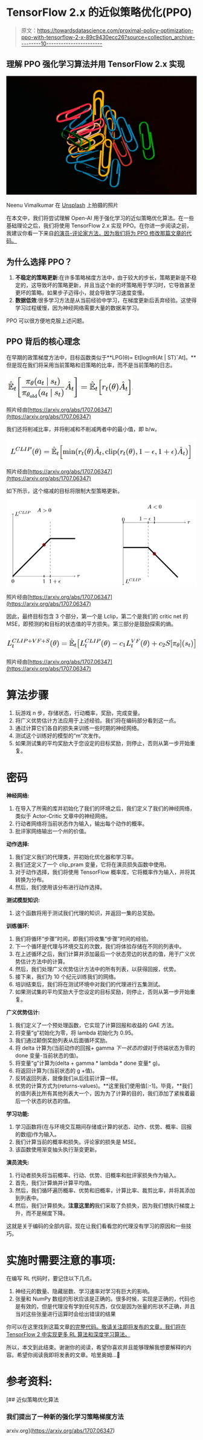 # TensorFlow 2.x 的近似策略优化(PPO)

> 原文：<https://towardsdatascience.com/proximal-policy-optimization-ppo-with-tensorflow-2-x-89c9430ecc26?source=collection_archive---------10----------------------->

## 理解 PPO 强化学习算法并用 TensorFlow 2.x 实现

![](img/5c1b144de9f4a77c2e392713e2337c0f.png)

Neenu Vimalkumar 在 [Unsplash](https://unsplash.com/s/photos/clip?utm_source=unsplash&utm_medium=referral&utm_content=creditCopyText) 上拍摄的照片

在本文中，我们将尝试理解 Open-AI 用于强化学习的近似策略优化算法。在一些基础理论之后，我们将使用 TensorFlow 2.x 实现 PPO。在你进一步阅读之前，我建议你看一下来自[的演员-评论家方法，因为我们将为 PPO 修改那篇文章的代码。](/actor-critic-with-tensorflow-2-x-part-2of-2-b8ceb7e059db)

## 为什么选择 PPO？

1.  **不稳定的策略更新**:在许多策略梯度方法中，由于较大的步长，策略更新是不稳定的，这导致坏的策略更新，并且当这个新的坏策略用于学习时，它导致甚至更坏的策略。如果步子迈得小，就会导致学习速度变慢。
2.  **数据低效**:很多学习方法是从当前经验中学习，在梯度更新后丢弃经验。这使得学习过程缓慢，因为神经网络需要大量的数据来学习。

PPO 可以很方便地克服上述问题。

## PPO 背后的核心理念

在早期的政策梯度方法中，目标函数类似于**LPG(θ)= Et[logπθ(At | ST)ˇAt]。**但是现在我们将采用当前策略和旧策略的比率，而不是当前策略的日志。

![](img/086e23e6005a5fc4b151398420ceb209.png)

照片经由[https://arxiv.org/abs/1707.06347](https://arxiv.org/abs/1707.06347)

我们还将削减比率，并将削减和不削减两者中的最小值，即 b/w。

![](img/27cb507b7664629eb2d1898ec923c9d2.png)

照片经由[https://arxiv.org/abs/1707.06347](https://arxiv.org/abs/1707.06347)

如下所示，这个缩减的目标将限制大型策略更新。

![](img/90dc3472d1e335387f35607cf8d614e6.png)

照片经由[https://arxiv.org/abs/1707.06347](https://arxiv.org/abs/1707.06347)

因此，最终目标包含 3 个部分，第一个是 Lclip，第二个是我们的 critic net 的 MSE，即预测的和目标的状态值的平方损失。第三部分是鼓励探索的熵。

![](img/b38f4fc12a1b8b390e96a40a197e2bae.png)

照片经由[https://arxiv.org/abs/1707.06347](https://arxiv.org/abs/1707.06347)

# 算法步骤

1.  玩游戏 n 步，存储状态，行动概率，奖励，完成变量。
2.  将广义优势估计方法应用于上述经验。我们将在编码部分看到这一点。
3.  通过计算它们各自的损失来训练一些时期的神经网络。
4.  测试这个训练好的模型的“m”次发作。
5.  如果测试集的平均奖励大于您设定的目标奖励，则停止，否则从第一步开始重复。

# 密码

**神经网络:**

1.  在导入了所需的库并初始化了我们的环境之后，我们定义了我们的神经网络，类似于 Actor-Critic 文章中的神经网络。
2.  行动者网络将当前状态作为输入，输出每个动作的概率。
3.  批评家网络输出一个州的价值。

**动作选择:**

1.  我们定义我们的代理类，并初始化优化器和学习率。
2.  我们还定义了一个 clip_pram 变量，它将在演员损失函数中使用。
3.  对于动作选择，我们将使用 TensorFlow 概率库，它将概率作为输入，并将其转换为分布。
4.  然后，我们使用该分布进行动作选择。

**测试模型知识:**

1.  这个函数将用于测试我们代理的知识，并返回一集的总奖励。

**训练循环:**

1.  我们将循环“步骤”时间，即我们将收集“步骤”时间的经验。
2.  下一个循环是代理与环境交互的次数，我们将体验存储在不同的列表中。
3.  在上述循环之后，我们计算并添加最后一个状态旁边的状态的值，用于广义优势估计方法中的计算。
4.  然后，我们处理广义优势估计方法中的所有列表，以获得回报，优势。
5.  接下来，我们为 10 个纪元训练我们的网络。
6.  培训结束后，我们将在测试环境中对我们的代理进行五集测试。
7.  如果测试集的平均奖励大于您设定的目标奖励，则停止，否则从第一步开始重复。

**广义优势估计:**

1.  我们定义了一个预处理函数，它实现了计算回报和收益的 GAE 方法。
2.  将变量“g”初始化为零，将 lambda 初始化为 0.95。
3.  我们通过颠倒奖励列表从后面循环奖励。
4.  将 delta 计算为(当前动作的回报+ gamma *下一状态的值*对于终端状态为零的 done 变量-当前状态的值)。
5.  将变量“g”计算为(delta + gamma * lambda * done 变量* g)。
6.  将返回计算为(当前状态的 g +值)。
7.  反转返回列表，就像我们从后往前计算一样。
8.  优势的计算方式为(returns-values)。**这里我们使用值[:-1]。毕竟，**我们的值列表比所有其他列表大一个，因为为了计算的目的，我们添加了紧挨着最后一个状态的状态的值。

**学习功能:**

1.  学习函数将(在与环境交互期间存储或计算的状态、动作、优势、概率、回报的数组)作为输入。
2.  我们计算当前的概率和损失。评论家的损失是 MSE。
3.  该函数使用渐变抽头执行渐变更新。

**演员流失:**

1.  行动者损失将当前概率、行动、优势、旧概率和批评家损失作为输入。
2.  首先，我们计算熵并计算平均值。
3.  然后，我们循环遍历概率、优势和旧概率，计算比率、裁剪比率，并将其添加到列表中。
4.  然后，我们计算损失。**注意这里的**我们采取了负损失，因为我们想执行梯度上升，而不是梯度下降。

这就是关于编码的全部内容。现在让我们看看您的代理没有学习的原因和一些技巧。

# 实施时需要注意的事项:

在编写 RL 代码时，要记住以下几点。

1.  神经元的数量、隐藏层数、学习速率对学习有巨大的影响。
2.  张量和 NumPy 数组的形状应该是正确的。很多时候，实现是正确的，代码也是有效的，但是代理没有学到任何东西，仅仅是因为张量的形状不正确，并且当对这些张量进行运算时会给出错误的结果

你可以在这里找到这篇文章[的完整代码。敬请关注即将发布的文章，我们将在 TensorFlow 2 中实现更多 RL 算法和深度学习算法。](https://github.com/abhisheksuran/Atari_DQN/blob/master/PPO.ipynb)

所以，本文到此结束。谢谢你的阅读，希望你喜欢并且能够理解我想要解释的内容。希望你阅读我即将发表的文章。哈里奥姆…🙏

# 参考资料:

 [## 近似策略优化算法

### 我们提出了一种新的强化学习策略梯度方法

arxiv.org](https://arxiv.org/abs/1707.06347)